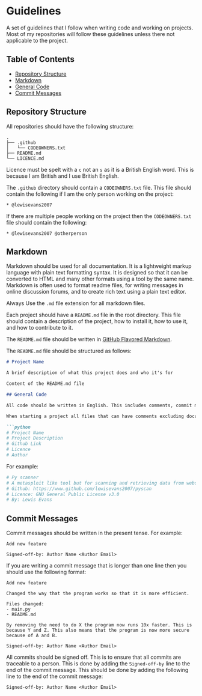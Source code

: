 # Guidelines

A set of guidelines that I follow when writing code and working on projects. Most of my repositories will follow these guidelines unless there not applicable to the project. 

## Table of Contents

- [Repository Structure](#repository-structure)
- [Markdown](#markdown)
- [General Code](#general-code)
- [Commit Messages](#commit-messages)

## Repository Structure

All repositories should have the following structure:

```
.
├── .github
│   └── CODEOWNERS.txt
├── README.md
└── LICENCE.md 
```

Licence must be spelt with a `c` not an `s` as it is a British English word. This is because I am British and I use British English.

The `.github` directory should contain a `CODEOWNERS.txt` file. This file should contain the following if I am the only person working on the project:

```
* @lewisevans2007
```                                                                       


If there are multiple people working on the project then the `CODEOWNERS.txt` file should contain the following:

```
* @lewisevans2007 @otherperson
```

## Markdown

Markdown should be used for all documentation. It is a lightweight markup language with plain text formatting syntax. It is designed so that it can be converted to HTML and many other formats using a tool by the same name. Markdown is often used to format readme files, for writing messages in online discussion forums, and to create rich text using a plain text editor.

Always Use the `.md` file extension for all markdown files.

Each project should have a `README.md` file in the root directory. This file should contain a description of the project, how to install it, how to use it, and how to contribute to it.

The `README.md` file should be written in [GitHub Flavored Markdown](https://guides.github.com/features/mastering-markdown/).

The `README.md` file should be structured as follows:

```markdown
# Project Name

A brief description of what this project does and who it's for

Content of the README.md file

## General Code

All code should be written in English. This includes comments, commit messages, and documentation. This is to ensure that all code is consistent and easy to understand. All code should be written in the same style. This includes indentation, spacing, and naming conventions.

When starting a project all files that can have comments excluding documentation should have a comment at the top of the file that contains the following information:

```python
# Project Name
# Project Description
# Github Link
# Licence
# Author
```

For example:

```python
# Py scanner
# A metasploit like tool but for scanning and retrieving data from websites.
# Github: https://www.github.com/lewisevans2007/pyscan
# Licence: GNU General Public License v3.0
# By: Lewis Evans
```

## Commit Messages

Commit messages should be written in the present tense. For example:

```
Add new feature

Signed-off-by: Author Name <Author Email>
```

If you are writing a commit message that is longer than one line then you should use the following format:

```
Add new feature

Changed the way that the program works so that it is more efficient.

Files changed:
- main.py
- README.md

By removing the need to do X the program now runs 10x faster. This is because Y and Z. This also means that the program is now more secure because of A and B.

Signed-off-by: Author Name <Author Email>
```

All commits should be signed off. This is to ensure that all commits are traceable to a person. This is done by adding the `Signed-off-by` line to the end of the commit message. This should be done by adding the following line to the end of the commit message:

```
Signed-off-by: Author Name <Author Email>
```